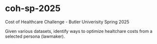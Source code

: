 # coh-sp-2025
Cost of Healthcare Challenge - Butler Univerisity Spring 2025

Given various datasets, identify ways to optimize healtchare costs from a selected persona (lawmaker).
